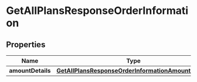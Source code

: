 
# GetAllPlansResponseOrderInformation

## Properties
Name | Type | Description | Notes
------------ | ------------- | ------------- | -------------
**amountDetails** | [**GetAllPlansResponseOrderInformationAmountDetails**](GetAllPlansResponseOrderInformationAmountDetails.md) |  |  [optional]




